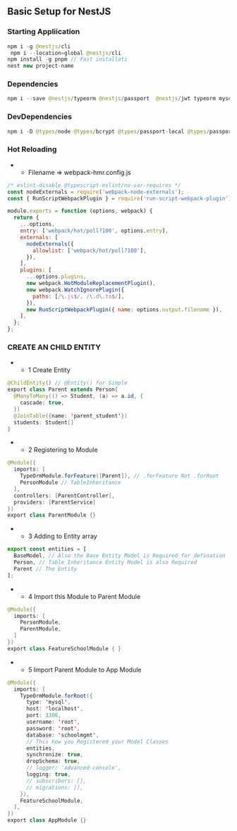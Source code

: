 ## Basic Setup for NestJS
### Starting Appliication
```java
npm i -g @nestjs/cli
 npm i --location=global @nestjs/cli
npm install -g pnpm // Fast installati
nest new project-name
```
### Dependencies
```java
npm i --save @nestjs/typeorm @nestjs/passport  @nestjs/jwt typeorm mysql2 bcrypt class-validator class-transformer  passport passport-local  passport-jwt typeorm-extension 
```
### DevDependencies
```java
npm i -D @types/node @types/bcrypt @types/passport-local @types/passport-jwt @types/express-session  webpack-node-externals run-script-webpack-plugin webpack
```

### Hot Reloading
* * Filename => webpack-hmr.config.js
```javascript
/* eslint-disable @typescript-eslint/no-var-requires */
const nodeExternals = require('webpack-node-externals');
const { RunScriptWebpackPlugin } = require('run-script-webpack-plugin');

module.exports = function (options, webpack) {
  return {
    ...options,
    entry: ['webpack/hot/poll?100', options.entry],
    externals: [
      nodeExternals({
        allowlist: ['webpack/hot/poll?100'],
      }),
    ],
    plugins: [
      ...options.plugins,
      new webpack.HotModuleReplacementPlugin(),
      new webpack.WatchIgnorePlugin({
        paths: [/\.js$/, /\.d\.ts$/],
      }),
      new RunScriptWebpackPlugin({ name: options.output.filename }),
    ],
  };
};
```
### CREATE AN CHILD ENTITY
* * 1 Create Entity
```java
@ChildEntity() // @Entity() for Simple
export class Parent extends Person{
  @ManyToMany(() => Student, (a) => a.id, {
    cascade: true,
  })
  @JoinTable({name: 'parent_student'})
  students: Student[]
}
```
* * 2 Registering to Module
```java
@Module({
  imports: [
    TypeOrmModule.forFeature([Parent]), // .forFeature Not .forRoot
    PersonModule // TableInheritance
  ],
  controllers: [ParentController],
  providers: [ParentService]
})
export class ParentModule {}
```
* * 3 Adding to Entity array
```typescript
export const entities = [
  BaseModel, // Also the Base Entity Model is Required for defination
  Person, // Table Inheritance Entity Model is also Required
  Parent // The Entity
];
```
* * 4 Import this Module to Parent Module
```java
@Module({
  imports: [
    PersonModule, 
    ParentModule, 
  ]
})
export class FeatureSchoolModule { }
```
* * 5 Import Parent Module to App Module
```java
@Module({
  imports: [
    TypeOrmModule.forRoot({
      type: 'mysql',
      host: 'localhost',
      port: 3306,
      username: 'root',
      password: 'root',
      database: 'schoolmgmt',
      // This how you Registered your Model Classes
      entities,
      synchronize: true,
      dropSchema: true,
      // logger: 'advanced-console',
      logging: true,
      // subscribers: [],
      // migrations: [],
    }),
    FeatureSchoolModule,
  ],
})
export class AppModule {}
```